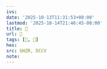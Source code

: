 ```yaml
---
ivs:
date: '2025-10-13T11:31:53+08:00'
lastmod: '2025-10-14T21:46:45-08:00'
title: 󰪽
url: 󰪽
tags: [𦐕, 𦐕]
hex: 
src: GHZR, DCCV
note:
---
```

